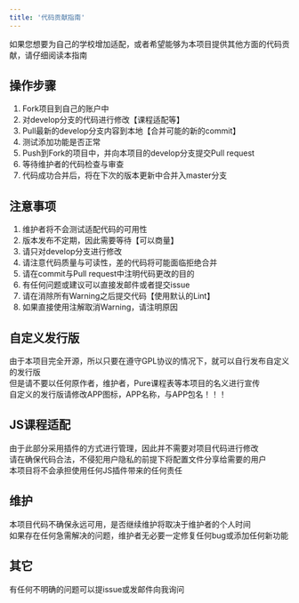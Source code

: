 ```yaml
---
title: '代码贡献指南'
---
```


如果您想要为自己的学校增加适配，或者希望能够为本项目提供其他方面的代码贡献，请仔细阅读本指南

## 操作步骤

1. Fork项目到自己的账户中
2. 对develop分支的代码进行修改【课程适配等】
3. Pull最新的develop分支内容到本地【合并可能的新的commit】
4. 测试添加功能是否正常
5. Push到Fork的项目中，并向本项目的develop分支提交Pull request
6. 等待维护者的代码检查与审查
7. 代码成功合并后，将在下次的版本更新中合并入master分支

## 注意事项

1. 维护者将不会测试适配代码的可用性
2. 版本发布不定期，因此需要等待【可以商量】
3. 请只对develop分支进行修改
4. 请注意代码质量与可读性，差的代码将可能面临拒绝合并
5. 请在commit与Pull request中注明代码更改的目的
6. 有任何问题或建议可以直接发邮件或者提交issue
7. 请在消除所有Warning之后提交代码【使用默认的Lint】
8. 如果直接使用注解取消Warning，请注明原因

## 自定义发行版

由于本项目完全开源，所以只要在遵守GPL协议的情况下，就可以自行发布自定义的发行版  
但是请不要以任何原作者，维护者，Pure课程表等本项目的名义进行宣传  
自定义的发行版请修改APP图标，APP名称，与APP包名！！！

## JS课程适配

由于此部分采用插件的方式进行管理，因此并不需要对项目代码进行修改  
请在确保代码合法，不侵犯用户隐私的前提下将配置文件分享给需要的用户  
本项目将不会承担使用任何JS插件带来的任何责任  

## 维护

本项目代码不确保永远可用，是否继续维护将取决于维护者的个人时间  
如果存在任何急需解决的问题，维护者无必要一定修复任何bug或添加任何新功能  

## 其它

有任何不明确的问题可以提issue或发邮件向我询问  
